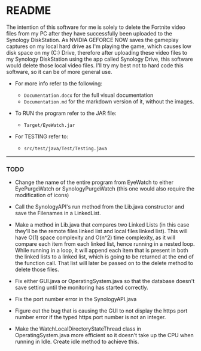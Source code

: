 # README

The intention of this software for me is solely to delete the Fortnite video files from my PC after they have successfully been uploaded to the Synology DiskStation. As NVIDIA GEFORCE NOW saves the gameplay captures on my local hard drive as I'm playing the game, which causes low disk space on my (C:) Drive, therefore after uploading these video files to my Synology DiskStation using the app called Synology Drive, this software would delete those local video files. I'll try my best not to hard code this software, so it can be of more general use.

- For more info refer to the following:
  - `Documentation.docx` for the full visual documentation
  - `Documentation.md` for the markdown version of it, without the images.

- To RUN the program refer to the JAR file:
  - `Target/EyeWatch.jar`

- For TESTING refer to:
  - `src/test/java/Test/Testing.java`

<hr>

### TODO

- Change the name of the entire program from EyeWatch to either EyePurgeWatch or SynologyPurgeWatch (this one would also require the modification of icons)

- Call the SynologyAPI&#39;s  run method from the Lib.java constructor and save the Filenames in a LinkedList.

- Make a method in Lib.java that compares two Linked Lists (in this case they&#39;ll be the remote files linked list and local files linked list). This will have O(1) space complexity and O(n^2) time complexity, as it will compare each item from each linked list, hence running in a nested loop. While running in a loop, it will append each item that is present in both the linked lists to a linked list, which is going to be returned at the end of the function call. That list will later be passed on to the delete method to delete those files.

- Fix either GUI.java or OperatingSystem.java so that the database doesn&#39;t save setting until the monitoring has started correctly.

- Fix the port number error in the SynologyAPI.java

- Figure out the bug that is causing the GUI to not display the https port number error if the typed https port number is not an integer.

- Make the WatchLocalDirectoryStateThread class in OperatingSystem.java more efficient so it doesn&#39;t take up the CPU when running in Idle. Create idle method to achieve this.

